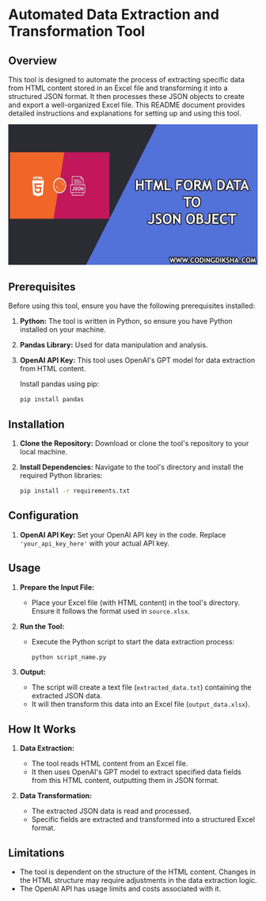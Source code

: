 # Automated Data Extraction and Transformation Tool

## Overview

This tool is designed to automate the process of extracting specific data from HTML content stored in an Excel file and transforming it into a structured JSON format. It then processes these JSON objects to create and export a well-organized Excel file. This README document provides detailed instructions and explanations for setting up and using this tool.

![Project Image Overview](https://github.com/DevRex-0201/Project-Images/blob/main/Py-Automatic-Data-Extraction-Transformation.png)

## Prerequisites

Before using this tool, ensure you have the following prerequisites installed:

1. **Python:** The tool is written in Python, so ensure you have Python installed on your machine.
2. **Pandas Library:** Used for data manipulation and analysis.
3. **OpenAI API Key:** This tool uses OpenAI's GPT model for data extraction from HTML content.
   
   Install pandas using pip:
   ```bash
   pip install pandas
   ```

## Installation

1. **Clone the Repository:**
   Download or clone the tool's repository to your local machine.

2. **Install Dependencies:**
   Navigate to the tool's directory and install the required Python libraries:
   ```bash
   pip install -r requirements.txt
   ```

## Configuration

1. **OpenAI API Key:**
   Set your OpenAI API key in the code. Replace `'your_api_key_here'` with your actual API key.

## Usage

1. **Prepare the Input File:**
   - Place your Excel file (with HTML content) in the tool's directory. Ensure it follows the format used in `source.xlsx`.

2. **Run the Tool:**
   - Execute the Python script to start the data extraction process:
     ```bash
     python script_name.py
     ```

3. **Output:**
   - The script will create a text file (`extracted_data.txt`) containing the extracted JSON data.
   - It will then transform this data into an Excel file (`output_data.xlsx`).

## How It Works

1. **Data Extraction:**
   - The tool reads HTML content from an Excel file.
   - It then uses OpenAI's GPT model to extract specified data fields from this HTML content, outputting them in JSON format.

2. **Data Transformation:**
   - The extracted JSON data is read and processed.
   - Specific fields are extracted and transformed into a structured Excel format.

## Limitations

- The tool is dependent on the structure of the HTML content. Changes in the HTML structure may require adjustments in the data extraction logic.
- The OpenAI API has usage limits and costs associated with it.
